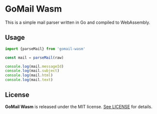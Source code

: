 # GoMail Wasm

This is a simple mail parser written in Go and compiled to WebAssembly.

## Usage

```javascript
import {parseMail} from 'gomail-wasm'

const mail = parseMail(raw)

console.log(mail.messageId)
console.log(mail.subject)
console.log(mail.html)
console.log(mail.text)

```

## License

**GoMail Wasm** is released under the MIT license. [See LICENSE](LICENSE) for details.

